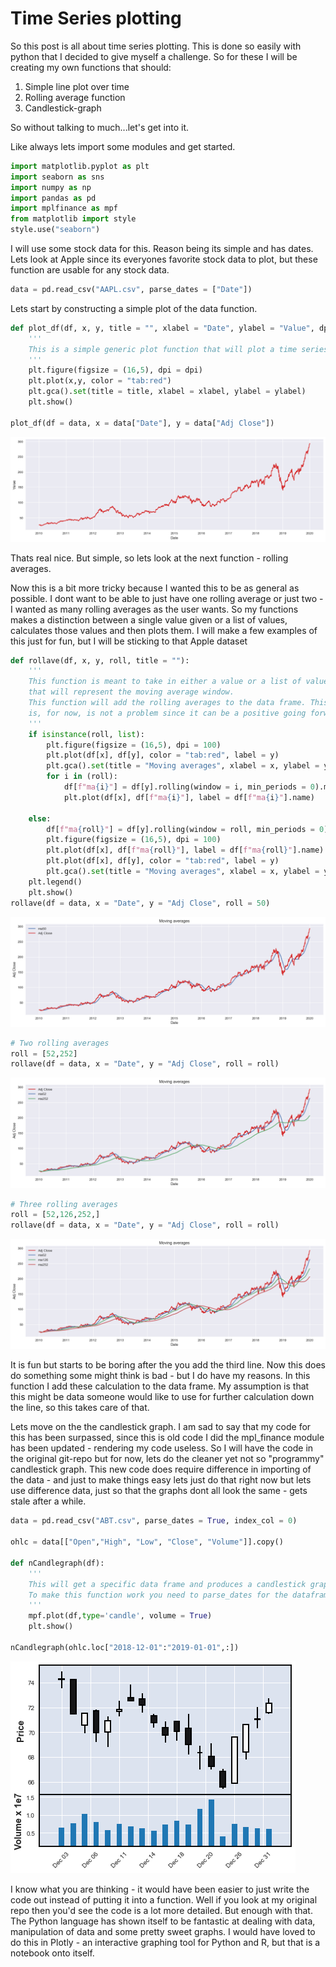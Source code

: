 # Time Series plotting

So this post is all about time series plotting. This is done so easily with python that I decided to give myself a challenge. So for these I will be creating my own functions that should:

1. Simple line plot over time
2. Rolling average function
3. Candlestick-graph

So without talking to much...let's get into it.

Like always lets import some modules and get started.



```python
import matplotlib.pyplot as plt
import seaborn as sns
import numpy as np
import pandas as pd
import mplfinance as mpf
from matplotlib import style
style.use("seaborn")
```

I will use some stock data for this. Reason being its simple and has dates. Lets look at Apple since its everyones favorite stock data to plot, but these function are usable for any stock data.


```python
data = pd.read_csv("AAPL.csv", parse_dates = ["Date"])
```

Lets start by constructing a simple plot of the data function.


```python
def plot_df(df, x, y, title = "", xlabel = "Date", ylabel = "Value", dpi = 100):
    '''
    This is a simple generic plot function that will plot a time series. 
    '''
    plt.figure(figsize = (16,5), dpi = dpi)
    plt.plot(x,y, color = "tab:red")
    plt.gca().set(title = title, xlabel = xlabel, ylabel = ylabel)
    plt.show()
    
plot_df(df = data, x = data["Date"], y = data["Adj Close"])
```


![png](https://github.com/EirikurJonsson/EirikurJonsson.github.io/blob/master/images/timeseriesplots_files/timeseriesplots_5_0.png?raw=true)


Thats real nice. But simple, so lets look at the next function - rolling averages.

Now this is a bit more tricky because I wanted this to be as general as possible. I dont want to be able to just have one rolling average or just two - I wanted as many rolling averages as the user wants. So my functions makes a distinction between a single value given or a list of values, calculates those values and then plots them. I will make a few examples of this just for fun, but I will be sticking to that Apple dataset


```python
def rollave(df, x, y, roll, title = ""):
    '''
    This function is meant to take in either a value or a list of values
    that will represent the moving average window.
    This function will add the rolling averages to the data frame. This
    is, for now, is not a problem since it can be a positive going forward.
    '''
    if isinstance(roll, list):
        plt.figure(figsize = (16,5), dpi = 100)
        plt.plot(df[x], df[y], color = "tab:red", label = y)
        plt.gca().set(title = "Moving averages", xlabel = x, ylabel = y)
        for i in (roll):
            df[f"ma{i}"] = df[y].rolling(window = i, min_periods = 0).mean()
            plt.plot(df[x], df[f"ma{i}"], label = df[f"ma{i}"].name)   
    
    else:
        df[f"ma{roll}"] = df[y].rolling(window = roll, min_periods = 0).mean()
        plt.figure(figsize = (16,5), dpi = 100)
        plt.plot(df[x], df[f"ma{roll}"], label = df[f"ma{roll}"].name)
        plt.plot(df[x], df[y], color = "tab:red", label = y)
        plt.gca().set(title = "Moving averages", xlabel = x, ylabel = y)
    plt.legend()
    plt.show()
rollave(df = data, x = "Date", y = "Adj Close", roll = 50)
```


![png](https://github.com/EirikurJonsson/EirikurJonsson.github.io/blob/master/images/timeseriesplots_files/timeseriesplots_7_0.png?raw=true)



```python
# Two rolling averages
roll = [52,252]
rollave(df = data, x = "Date", y = "Adj Close", roll = roll)
```
![png](https://github.com/EirikurJonsson/EirikurJonsson.github.io/blob/master/images/timeseriesplots_files/timeseriesplots_8_0.png?raw=true)



```python
# Three rolling averages
roll = [52,126,252,]
rollave(df = data, x = "Date", y = "Adj Close", roll = roll)
```
![png](https://github.com/EirikurJonsson/EirikurJonsson.github.io/blob/master/images/timeseriesplots_files/timeseriesplots_9_0.png?raw=true)


It is fun but starts to be boring after the you add the third line. Now this does do something some might think is bad - but I do have my reasons. In this function I add these calculation to the data frame. My assumption is that this might be data someone would like to use for further calculation down the line, so this takes care of that.

Lets move on the the candlestick graph. I am sad to say that my code for this has been surpassed, since this is old code I did the mpl_finance module has been updated - rendering my code useless. So I will have the code in the original git-repo but for now, lets do the cleaner yet not so "programmy" candlestick graph. This new code does require difference in importing of the data - and just to make things easy lets just do that right now but lets use difference data, just so that the graphs dont all look the same - gets stale after a while.


```python
data = pd.read_csv("ABT.csv", parse_dates = True, index_col = 0)

ohlc = data[["Open","High", "Low", "Close", "Volume"]].copy()

def nCandlegraph(df):
    '''
    This will get a specific data frame and produces a candlestick graph.
    To make this function work you need to parse_dates for the dataframe.
    '''
    mpf.plot(df,type='candle', volume = True)
    plt.show()

nCandlegraph(ohlc.loc["2018-12-01":"2019-01-01",:])
```


![png](https://github.com/EirikurJonsson/EirikurJonsson.github.io/blob/master/images/timeseriesplots_files/timeseriesplots_11_0.png?raw=true)


I know what you are thinking - it would have been easier to just write the code out instead of putting it into a function. Well if you look at my original repo then you'd see the code is a lot more detailed. But enough with that. The Python language has shown itself to be fantastic at dealing with data, manipulation of data and some pretty sweet graphs. I would have loved to do this in Plotly - an interactive graphing tool for Python and R, but that is a notebook onto itself.
